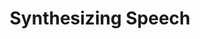 ---
title: Synthesizing Speech
order: 3
chapter: web-speech
slug: web-speech/speak
summary: Use a synthesized voice to speak some given text.
---